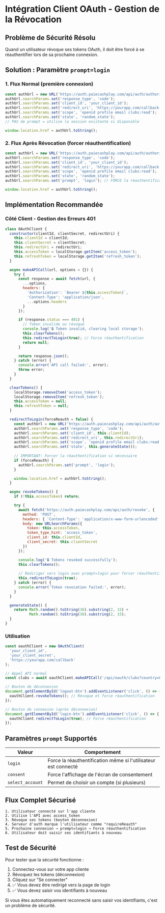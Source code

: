 # Intégration Client OAuth - Gestion de la Révocation

## Problème de Sécurité Résolu

Quand un utilisateur révoque ses tokens OAuth, il doit être forcé à se réauthentifier lors de sa prochaine connexion.

## Solution : Paramètre `prompt=login`

### 1. Flux Normal (première connexion)
```javascript
const authUrl = new URL('https://auth.paiecashplay.com/api/auth/authorize');
authUrl.searchParams.set('response_type', 'code');
authUrl.searchParams.set('client_id', 'your_client_id');
authUrl.searchParams.set('redirect_uri', 'https://yourapp.com/callback');
authUrl.searchParams.set('scope', 'openid profile email clubs:read');
authUrl.searchParams.set('state', 'random_state');
// PAS de prompt = utilise la session existante si disponible

window.location.href = authUrl.toString();
```

### 2. Flux Après Révocation (forcer réauthentification)
```javascript
const authUrl = new URL('https://auth.paiecashplay.com/api/auth/authorize');
authUrl.searchParams.set('response_type', 'code');
authUrl.searchParams.set('client_id', 'your_client_id');
authUrl.searchParams.set('redirect_uri', 'https://yourapp.com/callback');
authUrl.searchParams.set('scope', 'openid profile email clubs:read');
authUrl.searchParams.set('state', 'random_state');
authUrl.searchParams.set('prompt', 'login'); // FORCE la réauthentification

window.location.href = authUrl.toString();
```

## Implémentation Recommandée

### Côté Client - Gestion des Erreurs 401

```javascript
class OAuthClient {
  constructor(clientId, clientSecret, redirectUri) {
    this.clientId = clientId;
    this.clientSecret = clientSecret;
    this.redirectUri = redirectUri;
    this.accessToken = localStorage.getItem('access_token');
    this.refreshToken = localStorage.getItem('refresh_token');
  }

  async makeAPICall(url, options = {}) {
    try {
      const response = await fetch(url, {
        ...options,
        headers: {
          'Authorization': `Bearer ${this.accessToken}`,
          'Content-Type': 'application/json',
          ...options.headers
        }
      });

      if (response.status === 401) {
        // Token invalide ou révoqué
        console.log('🔒 Token invalid, clearing local storage');
        this.clearTokens();
        this.redirectToLogin(true); // Force réauthentification
        return null;
      }

      return response.json();
    } catch (error) {
      console.error('API call failed:', error);
      throw error;
    }
  }

  clearTokens() {
    localStorage.removeItem('access_token');
    localStorage.removeItem('refresh_token');
    this.accessToken = null;
    this.refreshToken = null;
  }

  redirectToLogin(forceReauth = false) {
    const authUrl = new URL('https://auth.paiecashplay.com/api/auth/authorize');
    authUrl.searchParams.set('response_type', 'code');
    authUrl.searchParams.set('client_id', this.clientId);
    authUrl.searchParams.set('redirect_uri', this.redirectUri);
    authUrl.searchParams.set('scope', 'openid profile email clubs:read');
    authUrl.searchParams.set('state', this.generateState());
    
    // IMPORTANT: Forcer la réauthentification si nécessaire
    if (forceReauth) {
      authUrl.searchParams.set('prompt', 'login');
    }

    window.location.href = authUrl.toString();
  }

  async revokeTokens() {
    if (!this.accessToken) return;

    try {
      await fetch('https://auth.paiecashplay.com/api/auth/revoke', {
        method: 'POST',
        headers: { 'Content-Type': 'application/x-www-form-urlencoded' },
        body: new URLSearchParams({
          token: this.accessToken,
          token_type_hint: 'access_token',
          client_id: this.clientId,
          client_secret: this.clientSecret
        })
      });

      console.log('🔒 Tokens revoked successfully');
      this.clearTokens();
      
      // Rediriger vers login avec prompt=login pour forcer réauthentification
      this.redirectToLogin(true);
    } catch (error) {
      console.error('Token revocation failed:', error);
    }
  }

  generateState() {
    return Math.random().toString(36).substring(2, 15) + 
           Math.random().toString(36).substring(2, 15);
  }
}
```

### Utilisation

```javascript
const oauthClient = new OAuthClient(
  'your_client_id',
  'your_client_secret', 
  'https://yourapp.com/callback'
);

// Appel API normal
const clubs = await oauthClient.makeAPICall('/api/oauth/clubs?country=FR');

// Bouton de déconnexion
document.getElementById('logout-btn').addEventListener('click', () => {
  oauthClient.revokeTokens(); // Révoque et force réauthentification
});

// Bouton de connexion (après déconnexion)
document.getElementById('login-btn').addEventListener('click', () => {
  oauthClient.redirectToLogin(true); // Force réauthentification
});
```

## Paramètres `prompt` Supportés

| Valeur | Comportement |
|--------|-------------|
| `login` | Force la réauthentification même si l'utilisateur est connecté |
| `consent` | Force l'affichage de l'écran de consentement |
| `select_account` | Permet de choisir un compte (si plusieurs) |

## Flux Complet Sécurisé

```
1. Utilisateur connecté sur l'app cliente
2. Utilise l'API avec access_token
3. Révoque ses tokens (bouton déconnexion)
4. Serveur d'auth marque l'utilisateur comme "requireReauth"
5. Prochaine connexion → prompt=login → Force réauthentification
6. Utilisateur doit saisir ses identifiants à nouveau
```

## Test de Sécurité

Pour tester que la sécurité fonctionne :

1. Connectez-vous sur votre app cliente
2. Révoquez les tokens (déconnexion)
3. Cliquez sur "Se connecter" 
4. ✅ Vous devez être redirigé vers la page de login
5. ✅ Vous devez saisir vos identifiants à nouveau

Si vous êtes automatiquement reconnecté sans saisir vos identifiants, c'est un problème de sécurité.